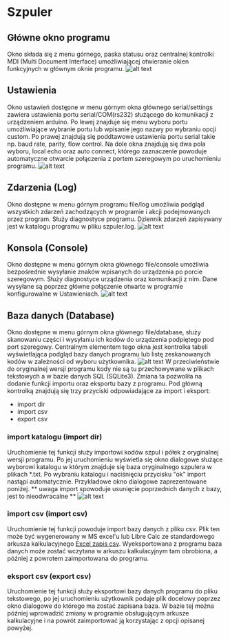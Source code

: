 # Szpuler
## Główne okno programu
Okno składa się z menu górnego, paska statusu oraz centralnej kontrolki MDI (Multi Document Interface) umożliwiającej otwieranie okien funkcyjnych w głównym oknie programu. 
![alt text](https://github.com/pr4u4t/szpuler/blob/main/doc/main_window.png?raw=true)

## Ustawienia
Okno ustawień dostępne w menu górnym okna głównego serial/settings zawiera ustawienia portu serial/COM(rs232) służącego do komunikacji z urządzeniem arduino. Po lewej znajduje się menu wyboru portu umożliwiające wybranie portu lub wpisanie jego nazwy po wybraniu opcji custom. Po prawej znajdują się poddtawowe ustawienia portu serial takie np. baud rate, parity, flow control. Na dole okna znajdują się dwa pola wyboru, local echo oraz auto connect, którego zaznaczenie powoduje automatyczne otwarcie połączenia z portem szeregowym po uruchomieniu programu.
![alt text](https://github.com/pr4u4t/szpuler/blob/main/doc/settings.png?raw=true)

## Zdarzenia (Log)
Okno  dostępne w menu górnym programu file/log umożliwia podgląd wszystkich zdarzeń zachodzących w programie i akcji podejmowanych przez program. Służy diagnostyce programu. Dziennik zdarzeń zapisywany jest w katalogu programu w pliku szpuler.log. 
![alt text](https://github.com/pr4u4t/szpuler/blob/main/doc/log.png?raw=true)

## Konsola (Console)
Okno dostępne w menu górnym okna głównego file/console umożliwia bezpośrednie wysyłanie znaków wpisanych do urządzenia po porcie szeregowym. Służy diagnostyce urządzenia oraz komunikacji z nim. Dane wysyłane są poprzez główne połączenie otwarte w programie konfigurowalne w Ustawieniach.
![alt text](https://github.com/pr4u4t/szpuler/blob/main/doc/console.png?raw=true)

## Baza danych (Database)
Okno dostępne w menu górnym okna głównego file/database, służy skanowaniu części i wysyłaniu ich kodów do urządzenia podpiętego pod port szeregowy. Centralnym elementem tego okna jest kontrolka tabeli wyświetlająca podgląd bazy danych programu lub listę zeskanowanych kodów w zależności od wyboru użytkownika. 
![alt text](https://github.com/pr4u4t/szpuler/blob/main/doc/database.png?raw=true)
W przeciwieństwie do oryginalnej wersji programu kody nie są tu przechowywane w plikach tekstowych a w bazie danych SQL (SQLite3). Zmiana ta pozwoliła na dodanie funkcji importu oraz eksportu bazy z programu. Pod główną kontrolką znajdują się trzy przyciski odpowiadające za import i eksport:
- import dir
- import csv
- export csv

### import katalogu (import dir)
Uruchomienie tej funkcji służy importowi kodów szpul i półek z oryginalnej wersji programu. Po jej uruchomieniu wyświetla się okno dialogowe służące wyborowi katalogu w którym znajduje się baza oryginalnego szpulera w plikach *.txt. Po wybraniu katalogu i naciśnięciu przycisku "ok" import nastąpi automatycznie. Przykładowe okno dialogowe zaprezentowane poniżej. ** uwaga import spowoduje usunięcie poprzednich danych z bazy, jest to nieodwracalne **
![alt text](https://github.com/pr4u4t/szpuler/blob/main/doc/dialog.png?raw=true)

### import csv (import csv) 
Uruchomienie tej funkcji powoduje import bazy danych z pliku csv. Plik ten może być wygenerowany w MS excel'u lub Libre Calc ze standardowego arkusza kalkulacyjnego [Excel zapis csv](https://support.microsoft.com/pl-pl/office/zapisywanie-skoroszytu-w-formacie-tekstowym-txt-lub-csv-3e9a9d6c-70da-4255-aa28-fcacf1f081e6). Wyeksportowana z programu baza danych może zostać wczytana w arkuszu kalkulacyjnym tam obrobiona, a później z powrotem zaimportowana do programu.

### eksport csv (export csv)
Uruchomienie tej funkcji służy eksportowi bazy danych programu do pliku tekstowego, po jej uruchomieniu użytkownik podaje plik docelowy poprzez okno dialogowe do którego ma zostać zapisana baza. W bazie tej można później wprowadzić zmiany w programie obsługującym arkusze kalkulacyjne i na powrót zaimportować ją korzystając z opcji opisanej powyżej.
